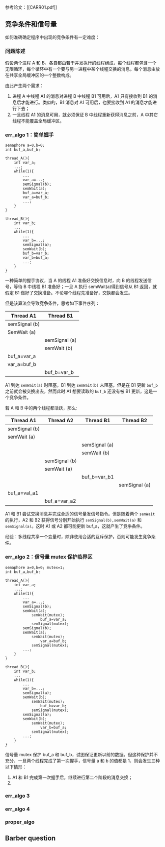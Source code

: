 ---
---
参考论文：[[CARR01.pdf]]
## 竞争条件和信号量
如何准确确定程序中出现的竞争条件有一定难度：
### 问题陈述
假设两个进程 A 和 B，各自都由若干并发执行的线程组成，每个线程都包含一个无限循环，每个循环中有一个要与另一进程中某个线程交换的消息。每个消息由放在共享全局缓冲区的一个整数构成。

由此产生两个需求：
1. 进程 A 中线程 A1 的消息对进程 B 中线程 B1 可用后，A1 只有接收到 B1 的消息后才能进行。类似的，B1 消息对 A1 可用后，也要接收到 A1 的消息才能进行下去；
2. 一旦线程 A1 的消息可用，就必须保证 B 中线程重新获得消息之前，A 中其它线程不能覆盖全局缓冲区。

### err_algo 1：简单握手
```
semaphore a=0,b=0;
int buf_a,buf_b;

thread_A(){
	int var_a;
	...;
	while(1){
		...
		var_a=...;
		semSignal(b);
		semWait(a);
		buf_a=var_a;
		var_a=buf_b;
		...;
	}
}

thread_B(){
	int var_b;
	...
	while(1){
		...
		var_b=...;
		semSignal(a);
		semWait(b);
		buf_b=var_b;
		var_b=buf_a;
		...;
	}
}
```
一种简单的握手协议，当 A 的线程 A1 准备好交换信息时，向 B 的线程发送信号，等待 B 中线程 B1 准备好；一旦 A 执行 semWait(a)得到信号从 B1 返回，就假定 B1 做好了交换准备。不论哪个线程先准备好，交换都会发生。

但是该算法会导致竞争条件，思考如下事件序列：

| Thread A1     | Thread B1     |
| ------------- | ------------- |
| semSignal (b) |               |
| SemWait (a)   |               |
|               | semSignal (a) |
|               | semWait (b)   |
| buf_a=var_a   |               |
| var_a=buf_b   |               |
|               | buf_b=var_b   |
A1 到达 `semWait(a)` 时阻塞，B1 到达 `semWait(b)` 未阻塞，但是在 B1 更新 `buf_b` 之前就会被交换出去，然而此时 A1 想要读取的 `buf_b` 还没有被 B1 更新，这是一个竞争条件。

若 A 和 B 中的两个线程都活跃，那么:

| Thread A1     | Thread A2     | Thread B1     | Thread B2     |
| ------------- | ------------- | ------------- | ------------- |
| semSignal (b) |               |               |               |
| semWait (a)   |               |               |               |
|               |               | semSignal (a) |               |
|               |               | semWait (b)   |               |
|               | semSignal (b) |               |               |
|               | semWait (a)   |               |               |
|               |               | buf_b=var_b1  |               |
|               |               |               | semSignal (a) |
| buf_a=val_a1  |               |               |               |
|               | buf_a=var_a2  |               |               |
A1 和 B1 尝试交换消息并完成合适的信号量发信号指令。但是随着两个 `semWait` 的执行，A2 和 B2 获得信号分别开始执行 `semSignal(b),semWait(a)` 和 `semSignal(a)`。这时 A1 或 A2 都可能更新 buf_a，这就产生了竞争条件。

经验：多线程共享一个变量时，除非使用合适的互斥保护，否则可能发生竞争条件。

### err_algo 2：信号量 mutex 保护临界区
```
semaphore a=0,b=0; mutex=1;
int buf_a,buf_b;

thread_A(){
	int var_a;
	...;
	while(1){
		...
		var_a=...;
		semSignal(b);
		semWait(a);
			semWait(mutex);
				buf_a=var_a;
			semSignal(mutex);
		semSignal(b);
		semWait(a);
			semWait(mutex);
				var_a=buf_b;
			semSignal(mutex);
		...;
	}
}

thread_B(){
	int var_b;
	...
	while(1){
		...
		var_b=...;
		semSignal(a);
		semWait(b);
			semWait(mutex);
				buf_b=var_b;
			semSignal(mutex);
		semSignal(a);
		semWait(b);
			semWait(mutex);
				var_b=buf_a;
			semSignal(mutex);
		...;
	}
}
```

信号量 mutex 保护 buf_a 和 buf_b，试图保证更新以前的数据。但这种保护并不充分，一旦两个线程完成了第一次握手，信号量 a 和 b 的值都是 1，则会发生三种以下情形：
1. A1 和 B1 完成第一次握手后，继续进行第二个阶段的消息交换；
2. 

### err_algo 3

### err_algo 4

### proper_algo

## Barber question

